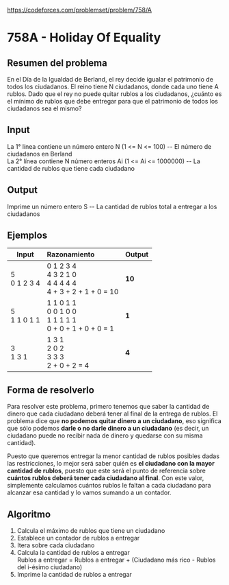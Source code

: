 https://codeforces.com/problemset/problem/758/A

# 758A - Holiday Of Equality 

## Resumen del problema
En el Día de la Igualdad de Berland, el rey decide igualar el patrimonio de todos los ciudadanos. El reino tiene N ciudadanos, donde cada uno tiene A rublos. Dado que el rey no puede quitar rublos a los ciudadanos, ¿cuánto es el mínimo de rublos que debe entregar para que el patrimonio de todos los ciudadanos sea el mismo?

## Input
La 1° línea contiene un número entero N (1 <= N <= 100) -- El número de ciudadanos en Berland \
La 2° línea contiene N número enteros Ai (1 <= Ai <= 1000000) -- La cantidad de rublos que tiene cada ciudadano

## Output
Imprime un número entero S -- La cantidad de rublos total a entregar a los ciudadanos

## Ejemplos
| Input             | Razonamiento  | Output    |
| ----------------- | :------------ | --------- |
| 5 <br> 0 1 2 3 4  | 0 1 2 3 4 <br> 4 3 2 1 0 <br> 4 4 4 4 4 <br> 4 + 3 + 2 + 1 + 0 = 10   | **10** |
| 5 <br> 1 1 0 1 1  | 1 1 0 1 1 <br> 0 0 1 0 0 <br> 1 1 1 1 1 <br> 0 + 0 + 1 + 0 + 0 = 1    | **1**  |
| 3 <br> 1 3 1      | 1 3 1 <br> 2 0 2 <br> 3 3 3 <br> 2 + 0 + 2 = 4                        | **4**  |

## Forma de resolverlo
Para resolver este problema, primero tenemos que saber la cantidad de dinero que cada ciudadano deberá tener al final de la entrega de rublos. El problema dice que **no podemos quitar dinero a un ciudadano**, eso significa que sólo podemos **darle o no darle dinero a un ciudadano** (es decir, un ciudadano puede no recibir nada de dinero y quedarse con su misma cantidad).

Puesto que queremos entregar la menor cantidad de rublos posibles dadas las restricciones, lo mejor será saber quién es **el ciudadano con la mayor cantidad de rublos**, puesto que este será el punto de referencia sobre **cuántos rublos deberá tener cada ciudadano al final**. Con este valor, simplemente calculamos cuántos rublos le faltan a cada ciudadano para alcanzar esa cantidad y lo vamos sumando a un contador.

## Algoritmo
1) Calcula el máximo de rublos que tiene un ciudadano
2) Establece un contador de rublos a entregar
3) Itera sobre cada ciudadano
4) Calcula la cantidad de rublos a entregar \
Rublos a entregar = Rublos a entregar + (Ciudadano más rico - Rublos del i-ésimo ciudadano)
5) Imprime la cantidad de rublos a entregar
